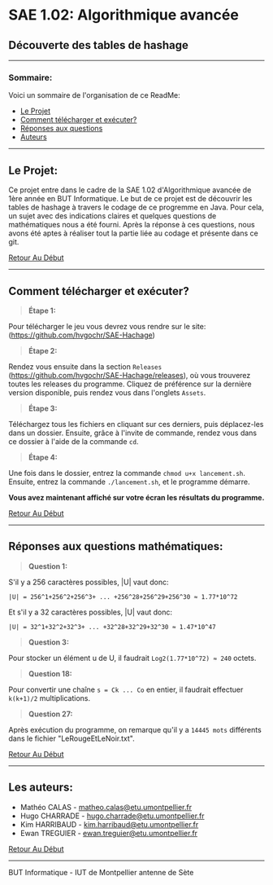 # SAE 1.02: Algorithmique avancée

## Découverte des tables de hashage

---

### Sommaire:

Voici un sommaire de l'organisation de ce ReadMe:

- [Le Projet](#le-projet)
- [Comment télécharger et exécuter?](#compilation-du-code--lancement-des-tests-)
- [Réponses aux questions](#réponses-aux-questions-)
- [Auteurs](#les-auteurs)

---

## Le Projet:

Ce projet entre dans le cadre de la SAE 1.02 d'Algorithmique avancée de 1ère année en BUT Informatique.
Le but de ce projet est de découvrir les tables de hashage à travers le codage de ce progremme en Java.
Pour cela, un sujet avec des indications claires et quelques questions de mathématiques nous a été fourni.
Après la réponse à ces questions, nous avons été aptes à réaliser tout la partie liée au codage et présente dans ce git.

[Retour Au Début](#SAE-1.02:-Algorithmique-avancée)

---
## Comment télécharger et exécuter?

>**Étape 1:**

Pour télécharger le jeu vous devrez vous rendre sur le site: (https://github.com/hvgochr/SAE-Hachage)

>**Étape 2:**

Rendez vous ensuite dans la section `Releases` (https://github.com/hvgochr/SAE-Hachage/releases), où vous trouverez toutes les releases du programme. 
Cliquez de préférence sur la dernière version disponible, puis rendez vous dans l'onglets `Assets`.

>**Étape 3:**

Téléchargez tous les fichiers en cliquant sur ces derniers, puis déplacez-les dans un dossier.
Ensuite, grâce à l'invite de commande, rendez vous dans ce dossier à l'aide de la commande `cd`. 

>**Étape 4:**

Une fois dans le dossier, entrez la commande `chmod u+x lancement.sh`.
Ensuite, entrez la commande `./lancement.sh`, et le programme démarre.

**Vous avez maintenant affiché sur votre écran les résultats du programme.**

[Retour Au Début](#SAE-1.02:-Algorithmique-avancée)

---

## Réponses aux questions mathématiques:

>**Question 1:**

S'il y a 256 caractères possibles, |U| vaut donc:

`|U| = 256^1+256^2+256^3+ ... +256^28+256^29+256^30 ≈ 1.77*10^72`

Et s'il y a 32 caractères possibles, |U| vaut donc:

`|U| = 32^1+32^2+32^3+ ... +32^28+32^29+32^30 ≈ 1.47*10^47`

>**Question 3:**

Pour stocker un élément u de U, il faudrait `Log2(1.77*10^72) ≈ 240` octets.

>**Question 18:**

Pour convertir une chaîne `s = Ck ... Co` en entier, il faudrait effectuer `k(k+1)/2` multiplications.

>**Question 27:**

Après exécution du programme, on remarque qu'il y a `14445 mots` différents dans le fichier "LeRougeEtLeNoir.txt". 

[Retour Au Début](#SAE-1.02:-Algorithmique-avancée)

---

## Les auteurs:

- Mathéo CALAS - matheo.calas@etu.umontpellier.fr
- Hugo CHARRADE - hugo.charrade@etu.umontpellier.fr
- Kim HARRIBAUD - kim.harribaud@etu.umontpellier.fr
- Ewan TREGUIER - ewan.treguier@etu.umontpellier.fr

[Retour Au Début](#SAE-1.02:-Algorithmique-avancée)

---

BUT Informatique - IUT de Montpellier antenne de Sète 
